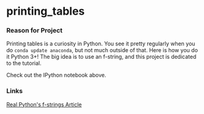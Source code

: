 # printing_tables

### Reason for Project

Printing tables is a curiosity in Python. You see it pretty regularly when you do ```conda update anaconda```, but not much outside of that. 
Here is how you do it Python 3+! The big idea is to use an f-string, and this project is dedicated to the tutorial.

Check out the IPython notebook above.

### Links

[Real Python's f-strings Article](https://realpython.com/python-f-strings/)
